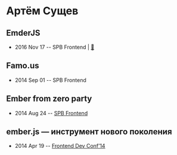 # Артём Сущев

## EmderJS
- 2016 Nov 17 -- SPB Frontend  | [:notebook:](https://vk.com/doc-133044904_439159465?dl=7cc2dbe0e00..)  
## Famo.us
- 2014 Sep 01 -- SPB Frontend    
## Ember from zero party
- 2014 Aug 24 -- [SPB Frontend](https://www.youtube.com/watch?v=4E1MFIvkGbY)    
## ember.js — инструмент нового поколения
- 2014 Apr 19 -- [Frontend Dev Conf’14](https://www.youtube.com/watch?v=Qx8dbHcur-c)    
